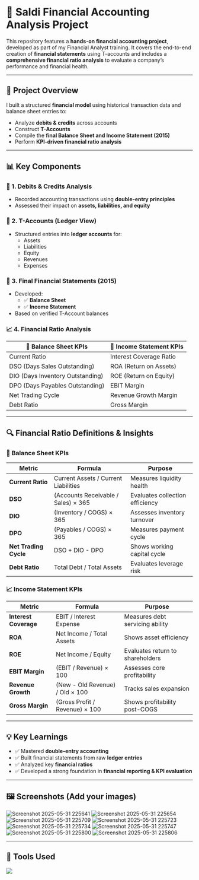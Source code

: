 # 📘 Saldi Financial Accounting Analysis Project

This repository features a **hands-on financial accounting project**, developed as part of my Financial Analyst training. It covers the end-to-end creation of **financial statements** using T-accounts and includes a **comprehensive financial ratio analysis** to evaluate a company’s performance and financial health.

---

## 🧾 Project Overview

I built a structured **financial model** using historical transaction data and balance sheet entries to:
- Analyze **debits & credits** across accounts
- Construct **T-Accounts**
- Compile the **final Balance Sheet and Income Statement (2015)**
- Perform **KPI-driven financial ratio analysis**

---

## 📊 Key Components

### 🧮 1. Debits & Credits Analysis
- Recorded accounting transactions using **double-entry principles**
- Assessed their impact on **assets, liabilities, and equity**

### 📘 2. T-Accounts (Ledger View)
- Structured entries into **ledger accounts** for:
  - Assets
  - Liabilities
  - Equity
  - Revenues
  - Expenses

### 📄 3. Final Financial Statements (2015)
- Developed:
  - ✅ **Balance Sheet**
  - ✅ **Income Statement**
- Based on verified T-Account balances

### 📈 4. Financial Ratio Analysis

| 📗 Balance Sheet KPIs | 📘 Income Statement KPIs |
|------------------------|--------------------------|
| Current Ratio | Interest Coverage Ratio |
| DSO (Days Sales Outstanding) | ROA (Return on Assets) |
| DIO (Days Inventory Outstanding) | ROE (Return on Equity) |
| DPO (Days Payables Outstanding) | EBIT Margin |
| Net Trading Cycle | Revenue Growth Margin |
| Debt Ratio | Gross Margin |

---

## 🔍 Financial Ratio Definitions & Insights

### 🧮 **Balance Sheet KPIs**
| Metric | Formula | Purpose |
|--------|---------|---------|
| **Current Ratio** | Current Assets / Current Liabilities | Measures liquidity health |
| **DSO** | (Accounts Receivable / Sales) × 365 | Evaluates collection efficiency |
| **DIO** | (Inventory / COGS) × 365 | Assesses inventory turnover |
| **DPO** | (Payables / COGS) × 365 | Measures payment cycle |
| **Net Trading Cycle** | DSO + DIO - DPO | Shows working capital cycle |
| **Debt Ratio** | Total Debt / Total Assets | Evaluates leverage risk |

### 📈 **Income Statement KPIs**
| Metric | Formula | Purpose |
|--------|---------|---------|
| **Interest Coverage** | EBIT / Interest Expense | Measures debt servicing ability |
| **ROA** | Net Income / Total Assets | Shows asset efficiency |
| **ROE** | Net Income / Equity | Evaluates return to shareholders |
| **EBIT Margin** | (EBIT / Revenue) × 100 | Assesses core profitability |
| **Revenue Growth** | (New - Old Revenue) / Old × 100 | Tracks sales expansion |
| **Gross Margin** | (Gross Profit / Revenue) × 100 | Shows profitability post-COGS |

---

## 💡 Key Learnings

- ✅ Mastered **double-entry accounting**
- ✅ Built financial statements from raw **ledger entries**
- ✅ Analyzed key **financial ratios**
- ✅ Developed a strong foundation in **financial reporting & KPI evaluation**

---

## 🖼️ Screenshots (Add your images)
![Screenshot 2025-05-31 225641](https://github.com/user-attachments/assets/912896ac-ee59-49e3-9fee-fdcf66174a7e)
![Screenshot 2025-05-31 225654](https://github.com/user-attachments/assets/de8bbcc5-d684-437b-81bd-9eba6ffacb74)
![Screenshot 2025-05-31 225709](https://github.com/user-attachments/assets/cee936d9-a31a-4438-b895-cda20c2c2d5b)
![Screenshot 2025-05-31 225723](https://github.com/user-attachments/assets/311ccda2-313d-4860-90eb-4f0500a1cdb0)
![Screenshot 2025-05-31 225734](https://github.com/user-attachments/assets/69d8993e-29a1-4219-bb48-b98584220bfc)
![Screenshot 2025-05-31 225747](https://github.com/user-attachments/assets/b05939d5-e38b-4297-af36-dea7f293b5af)
![Screenshot 2025-05-31 225800](https://github.com/user-attachments/assets/bcae01ce-3219-452c-8b63-580483b8e868)
![Screenshot 2025-05-31 225806](https://github.com/user-attachments/assets/136f9d1b-9d32-43e6-9fd2-5fc50335cd08)

---

## 🧰 Tools Used

<img src="https://img.shields.io/badge/Microsoft%20Excel-217346?style=for-the-badge&logo=microsoft-excel&logoColor=white"/>



